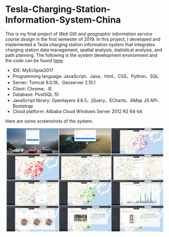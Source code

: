# Tesla-Charging-Station-Information-System-China

This is my final project of *Web GIS and geographic information service course design* in the first semester of 2019. In this project, I developed and implemented a Tesla charging station information system that integrates charging station data management, spatial analysis, statistical analysis, and path planning. The following is the system development environment and the code can be found [here](https://github.com/ywyue/Tesla-Charging-Station-Information-System-China).<br/>

* IDE: MyEclipse2017<br/>
* Programming language: JavaScript、Java、html、CSS、Python、SQL<br/>
* Server: Tomcat 9.0.19、Geoserver 2.15.1<br/>
* Client: Chrome、IE<br/>
* Database: PostSQL 10<br/>
* JavaScript library: Openlayers 4.6.5、jQuery、ECharts、AMap JS API、Bootstrap<br/>
* Cloud platform: Alibaba Cloud Windows Server 2012 R2 64-bit <br/>

Here are some screenshots of the system.<br/>

<p align="center">
  <img src="https://github.com/ywyue/Tesla-Charging-Station-Information-System-China/blob/master/tesla_station.png" alt="Photo" style="width: 500px;"/> 
</p>